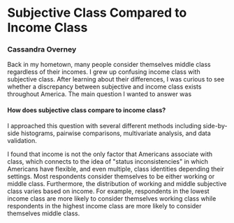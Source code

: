# Subjective Class Compared to Income Class

### Cassandra Overney

Back in my hometown, many people consider themselves middle class regardless of their incomes. I grew up confusing income class with subjective class. After learning about their differences, I was curious to see whether a discrepancy between subjective and income class exists throughout America. The main question I wanted to answer was

#### How does subjective class compare to income class?

I approached this question with several different methods including side-by-side histograms, pairwise comparisons, multivariate analysis, and data validation.

I found that income is not the only factor that Americans associate with class, which connects to the idea of "status inconsistencies" in which Americans have flexible, and even multiple, class identities depending their settings. Most respondents consider themselves to be either working or middle class. Furthermore, the distribution of working and middle subjective class varies based on income. For example, respondents in the lowest income class are more likely to consider themselves working class while respondents in the highest income class are more likely to consider themselves middle class.
